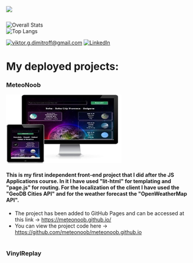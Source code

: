 

<h1>
  <a href="https://git.io/typing-svg">
    <img src="https://readme-typing-svg.herokuapp.com?font=monospace+Code&size=40&pause=700&color=5fc397&width=445&height=63&lines=Hi+There!;I'm+Viktor+Dimitrov">
  </a>
</h1>

![Overall Stats](https://github-readme-stats.vercel.app/api?username=viktor-dimitrov&count_private=true&show_icons=false&hide=contribs&theme=vue)  
![Top Langs](https://github-readme-stats.vercel.app/api/top-langs/?username=viktor-dimitrov&layout=compact&theme=vue)

 <a href="mailto:viktor.g.dimitroff@gmail.com">![viktor.g.dimitroff@gmail.com](https://img.shields.io/badge/Gmail-D14836?style=for-the-badge&logo=gmail&logoColor=white)</a>  <a href="https://www.linkedin.com/in/viktor-g-dimitrov/">![LinkedIn](https://img.shields.io/badge/LinkedIn-0077B5?style=for-the-badge&logo=linkedin&logoColor=white)</a>  

 # My deployed projects:

 ### MeteoNoob

 ![meteonoob](https://github.com/viktor-dimitrov/viktor-dimitrov/blob/main/images/meteonoob_1.jpg?raw=true)

#### This is my first independent front-end project that I did after the JS Applications course. In it I have used "lit-html" for templating and "page.js" for routing. For the localization of the client I have used the "GeoDB Cities API" and for the weather forecast the "OpenWeatherMap API".
- The project has been added to GitHub Pages and can be accessed at this link ->  https://meteonoob.github.io/
- You can view the project code here ->  https://github.com/meteonoob/meteonoob.github.io
#

### VinylReplay




 




















